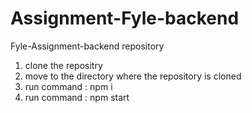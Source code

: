 # Assignment-Fyle-backend
Fyle-Assignment-backend repository
1) clone the repositry
2) move to the directory where the repository is cloned
3) run command : npm i
4) run command : npm start
